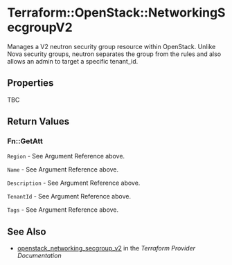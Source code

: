 # Terraform::OpenStack::NetworkingSecgroupV2

Manages a V2 neutron security group resource within OpenStack.
Unlike Nova security groups, neutron separates the group from the rules
and also allows an admin to target a specific tenant_id.

## Properties

TBC

## Return Values

### Fn::GetAtt

`Region` - See Argument Reference above.

`Name` - See Argument Reference above.

`Description` - See Argument Reference above.

`TenantId` - See Argument Reference above.

`Tags` - See Argument Reference above.

## See Also

* [openstack_networking_secgroup_v2](https://www.terraform.io/docs/providers/openstack/r/networking_secgroup_v2.html) in the _Terraform Provider Documentation_
